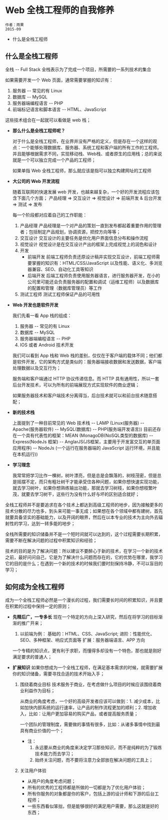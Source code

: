 # Web 全栈工程师的自我修养

    作者：雨果
    2015-09

* 什么是全栈工程师

## 什么是全栈工程师

全栈 -- Full Stack
全栈表示为了完成一个项目，所需要的一系列技术的集合

如果需要开发一个 Web 页面，通常需要掌握的知识有：

1. 服务器 -- 常见的有 Linux
2. 数据库 -- MySQL
3. 服务器端编程语言 -- PHP
4. 前端标记语言和脚本语言 -- HTML、JavaScript

这些技术组合在一起就可以看做是 web 栈；

* __那么什么是全栈工程师呢？__

    对于什么是全栈工程师，在业界并没有严格的定义，但是存在一个这样的观点：一个能够处理数据库、服务器、系统工程和客户端的所有工作的工程师。并且能够根据需求不同，实现移动栈、Web栈、或者原生的应用栈；总的来说就是一个可以独立完成一个产品的工程师；

    如果单指 Web 全栈工程师，那么就应该是指可以独立构建网址的工程师

* __大公司的 Web 开发流程__

    随着互联网的快速发展 web 开发，也越来越复杂，一个好的开发流程应该包含下面几个方面；
    产品经理 => 交互设计 => 视觉设计 => 前端开发 & 后台开发 => 测试 => 发布

    每一个阶段都对应着自己的工作职能：

    1. 产品经理
        产品经理是一个对产品的策划一直到发布都起着重要作用的管理者；包括制定产品规划，协调资源，把控方向等等；
    2. 交互设计
        交互设计的主要任务是优化用户界面信息分布和操作流程
    3. 视觉设计
        视觉设计是在交互设计产出的框架上完成视觉上的润色和设计
    4. 开发
        * 前端开发
            前端工程师负责还原设计稿并实现交互设计，前端工程师需要掌握的知识有：HTML/CSS/JavaScript 以及性能、语义化、多浏览器兼容、SEO、自动化工具等知识
        * 后端开发
            后端工程师负责使用服务器语言，进行服务器开发，在小的公司里可能还会负责服务器的配置和调试（运维工程师）以及数据库的配置和管理（数据库管理员）等工作
    5. 测试工程师
        测试工程师保证产品的可用性

* __Web 开发也是软件开发__

    我们先看一看 App 栈的组成：
    1. 服务器 -- 常见的有 Linux
    2. 数据库 -- MySQL
    3. 服务器端编程语言 -- PHP
    4. IOS 或者 Android 技术开发

    我们可以看到 App 栈和 Web 栈的差别，仅仅在于客户端的载体不同；他们都是软件开发，它的架构方式是类似的：服务器端接收数据和发送数据，客户端处理数据以及交互行为；

    服务端和客户端通过 HTTP 协议传递信息。而 HTTP 具有通用性，所以一套后台开发技术，可以为所有的前端展现方式实现软件的商业逻辑；

    如果服务器技术和客户端技术分离得当，后台技术就可以和前台技术随意搭配；

* __新的技术栈__

    上面提到了一种目前常见的 Web 技术栈 -- LAMP (Linux(服务器) -- Apache(服务器软件) -- MySQL(数据库) -- PHP(服务端开发语言))
    目前还存在一个具有代表性的框架：MEAN (MonagoDB(NoSQL类型的数据库) -- Express(NodeJs 框架) -- AnglarJS(JS框架，主要用于开发富交互的单页面应用程序) -- NodeJs (一个运行在服务器端的 JavaScript 运行环境，并且能在本机运行))

* __学习理念__

    我常常把学习比作一棵树，树叶漂亮，但是总是会飘落的，树枝茂密，但是总是摇摆不定，而只有粗壮树干才能承受住各种问题，如果你想快速实现功能，就去学习树叶，如果你想熟练输出功能，那就去学习树枝，如果你想枝繁叶茂，就要去学习树干，这些行为没有什么好与坏的区别适合就好；

全栈工程师并不是要追求在各个技术上都达到高级工程师的地步，因为接触更多的技术分散的尽力也多，到头来可能一事无成；如果想在各个领域中都有建树，首先就要具备坚实的基础能力，以及开阔的眼界，然后在以本专业的技术为主向外去辐射性的学习，达到一转多能的地步；

全栈所需要的知识储备并不是一个短时间就可以达到的，这个过程需要长期积累，需要不断在解决问题的过程中积累知识和经验；

技术的目的是为了解决问题：所以建议不要醉心于新的技术，在学习一个新的技术之前，最好问问自己，它是为了解决什么问题而存在的，它的优势在哪里，我学习它的目的是什么；在遇到一个新的技术的时候我们要时刻保持冷静，不可以盲目的学习；

## 如何成为全栈工程师

成为一个全栈工程师必然是一个漫长的过程，我们需要长时间的积累知识，并且要在积累的过程中保持一定的原则；

* __先精后广，一专多长__
    现在一个特定的方向上深入研究，然后在将学习的目标渐渐的推广开来；

    1. 以前端为例：
        基础的：HTML、CSS、JavaScript;
        进阶：性能优化、SEO、多种框架、响应式页面等
        扩展：服务器端语言、APP 方向

    一个专精的知识点，更有利于求职，而懂得多却没有一个特色，那也就是刚好满足要求的普通人；

* __扩展知识__
    如果你想成为一个全栈工程师，在满足基本需求的时候，就需要扩展你的知识储备，需要寻找合适的技术开始入手；

    1. 围绕着商业目标
        技术服务于商业，在考虑做什么项目的时候应该围绕着商业利益作为目标；

        从商业的角度考虑，一个好的高级开发者应该可以做到：1. 减少成本，比如加快内部系统的运行速率，让产品的制作流程更加的顺利；2. 增加收入，比如：让用户更加容易的购买产品，或者提高服务质量；

        一个团队的管理制度，需要做的事情有很多，比如：从诸多事情中找到最具有商业价值的一个；

        * 注：
            1. 永远要从商业的角度来决定学习那些知识，而不是纯粹的为了锻炼技术能力而去学习；
            2. 始终关注问题，而不要将注意力全部放在解决问题的工具上；

    2. 关注用户体验

        * 从用户的角度考虑问题；
        * 所有的优秀的工程师都是所做的一切都是为了优化用户体验；
        * 所有你服务的对象都是你的客户，包括上游的设计师和下游的后台工程师；
        * 一些东西看似笨拙，但是能够很好的满足用户需要，那么这就是好的东西；